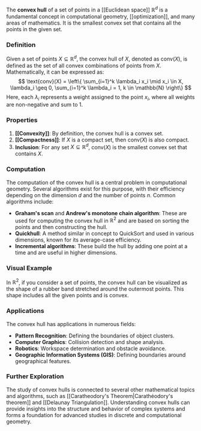 The **convex hull** of a set of points in a [[Euclidean space]] $\mathbb{R}^d$ is a fundamental concept in computational geometry, [[optimization]], and many areas of mathematics. It is the smallest convex set that contains all the points in the given set.

### Definition
Given a set of points $X \subseteq \mathbb{R}^d$, the convex hull of $X$, denoted as $\text{conv}(X)$, is defined as the set of all convex combinations of points from $X$. Mathematically, it can be expressed as:
$$
\text{conv}(X) = \left\{ \sum_{i=1}^k \lambda_i x_i \mid x_i \in X, \lambda_i \geq 0, \sum_{i=1}^k \lambda_i = 1, k \in \mathbb{N} \right\}
$$
Here, each $\lambda_i$ represents a weight assigned to the point $x_i$, where all weights are non-negative and sum to 1.

### Properties
1. **[[Convexity]]**: By definition, the convex hull is a convex set.
2. **[[Compactness]]**: If $X$ is a compact set, then $\text{conv}(X)$ is also compact.
3. **Inclusion**: For any set $X \subseteq \mathbb{R}^d$, $\text{conv}(X)$ is the smallest convex set that contains $X$.

### Computation
The computation of the convex hull is a central problem in computational geometry. Several algorithms exist for this purpose, with their efficiency depending on the dimension $d$ and the number of points $n$. Common algorithms include:

- **Graham's scan** and **Andrew's monotone chain algorithm**: These are used for computing the convex hull in $\mathbb{R}^2$ and are based on sorting the points and then constructing the hull.
- **Quickhull**: A method similar in concept to QuickSort and used in various dimensions, known for its average-case efficiency.
- **Incremental algorithms**: These build the hull by adding one point at a time and are useful in higher dimensions.

### Visual Example
In $\mathbb{R}^2$, if you consider a set of points, the convex hull can be visualized as the shape of a rubber band stretched around the outermost points. This shape includes all the given points and is convex.

### Applications
The convex hull has applications in numerous fields:
- **Pattern Recognition**: Defining the boundaries of object clusters.
- **Computer Graphics**: Collision detection and shape analysis.
- **Robotics**: Workspace determination and obstacle avoidance.
- **Geographic Information Systems (GIS)**: Defining boundaries around geographical features.

### Further Exploration
The study of convex hulls is connected to several other mathematical topics and algorithms, such as [[Caratheodory's Theorem|Carathéodory's theorem]] and [[Delaunay Triangulation]]. Understanding convex hulls can provide insights into the structure and behavior of complex systems and forms a foundation for advanced studies in discrete and computational geometry.